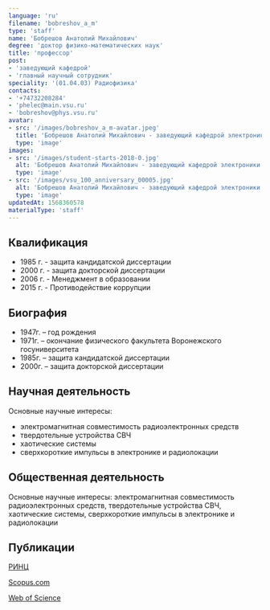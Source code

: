 ```yaml
---
language: 'ru'
filename: 'bobreshov_a_m'
type: 'staff'
name: 'Бобрешов Анатолий Михайлович'
degree: 'доктор физико-математических наук'
title: 'профессор'
post:
- 'заведующий кафедрой'
- 'главный научный сотрудник'
speciality: '(01.04.03) Радиофизика'
contacts:
- '+74732208284'
- 'phelec@main.vsu.ru'
- 'bobreshov@phys.vsu.ru'
avatar:
- src: '/images/bobreshov_a_m-avatar.jpeg'
  title: 'Бобрешов Анатолий Михайлович - заведующий кафедрой электроники'
  type: 'image'
images:
- src: '/images/student-starts-2018-0.jpg'
  alt: 'Бобрешов Анатолий Михайлович - заведующий кафедрой электроники - Студенческие старты'
  type: 'image'
- src: '/images/vsu_100_anniversary_00005.jpg'
  alt: 'Бобрешов Анатолий Михайлович - заведующий кафедрой электроники - Встреча выпускников'
  type: 'image'
updatedAt: 1568360578
materialType: 'staff'
---
```

## Квалификация

- 1985 г. - защита кандидатской диссертации
- 2000 г. - защита докторской диссертации
- 2006 г. - Менеджмент в образовании
- 2015 г. - Противодействие коррупции

## Биография

- 1947г. – год рождения
- 1971г. – окончание физического факультета Воронежского госуниверситета
- 1985г. – защита кандидатской диссертации
- 2000г. – защита докторской диссертации

## Научная деятельность

Основные научные интересы:

- электромагнитная совместимость радиоэлектронных средств
- твердотельные устройства СВЧ
- хаотические системы
- сверхкороткие импульсы в электронике и радиолокации

## Общественная деятельность

Основные научные интересы: электромагнитная совместимость радиоэлектронных средств, твердотельные устройства СВЧ, хаотические системы, сверхкороткие импульсы в электронике и радиолокации

## Публикации

[РИНЦ](https://elibrary.ru/author_items.asp?authorid=197589&pubrole=100&show_refs=1&show_option=0)

[Scopus.com](https://www.scopus.com/authid/detail.uri?origin=resultslist&authorId=6508083676&zone=)

[Web of Science](http://apps.webofknowledge.com/OneClickSearchNoHistory.do?product=WOS&search_mode=OneClickSearchNoHistory&qid=4&SID=D4uNknDvKv4H1tiAy8c&needRegisterQuery=no&field=AU&value=Bobreshov,%20AM&from_dais=yes)

